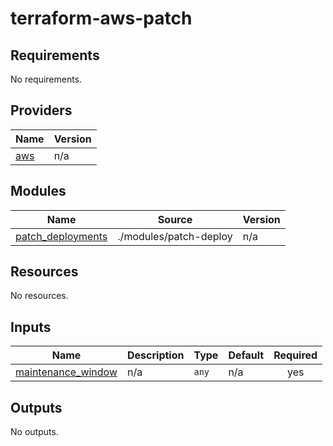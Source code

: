 # terraform-aws-patch
<!-- BEGIN_TF_DOCS -->
## Requirements

No requirements.

## Providers

| Name | Version |
|------|---------|
| <a name="provider_aws"></a> [aws](#provider\_aws) | n/a |

## Modules

| Name | Source | Version |
|------|--------|---------|
| <a name="module_patch_deployments"></a> [patch\_deployments](#module\_patch\_deployments) | ./modules/patch-deploy | n/a |

## Resources

No resources.

## Inputs

| Name | Description | Type | Default | Required |
|------|-------------|------|---------|:--------:|
| <a name="input_maintenance_window"></a> [maintenance\_window](#input\_maintenance\_window) | n/a | `any` | n/a | yes |

## Outputs

No outputs.
<!-- END_TF_DOCS -->

